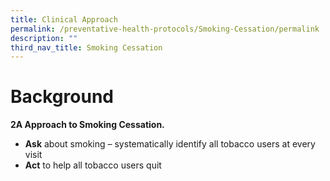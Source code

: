 ```yaml
---
title: Clinical Approach
permalink: /preventative-health-protocols/Smoking-Cessation/permalink
description: ""
third_nav_title: Smoking Cessation
---
```

# Background

**2A Approach to Smoking Cessation.**

* **Ask** about smoking – systematically identify all tobacco users at every visit 
*  **Act** to help all tobacco users quit

